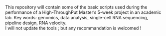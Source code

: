  This repository will contain some of the basic scripts used during the performance of a High-ThroughPut Master’s 5-week project in an academic lab.
 Key words: genomics, data analysis, single-cell RNA sequencing, pipeline design, RNA velocity.  
 I will not update the tools ; but any recommandation is welcomed !

